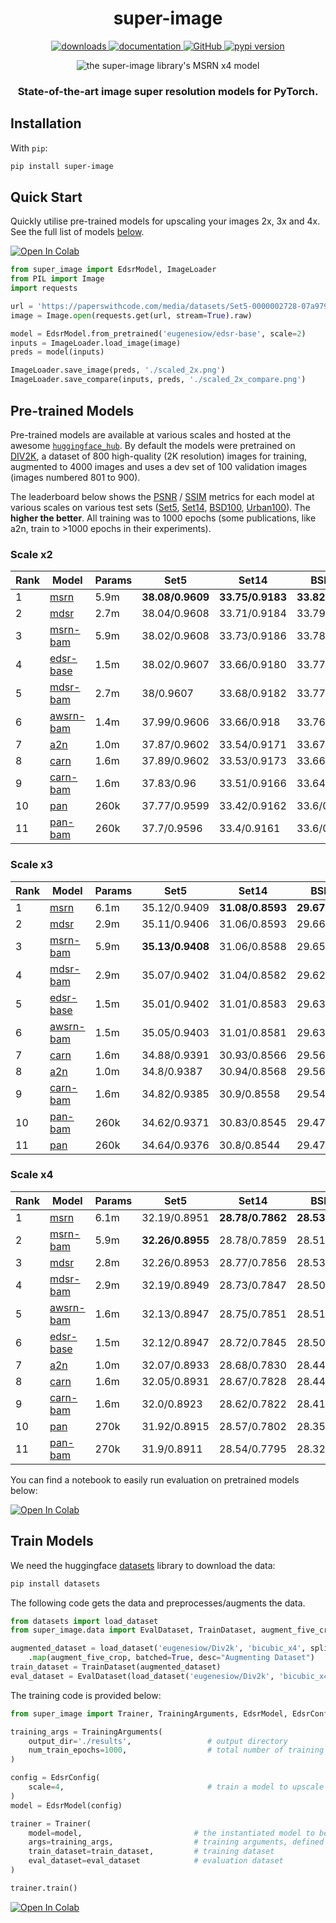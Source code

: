 <h1 align="center">super-image</h1>

<p align="center">
    <a href="https://pypi.org/project/super-image/">
        <img alt="downloads" src="https://img.shields.io/pypi/dm/super-image">
    </a>
    <a href="https://eugenesiow.github.io/super-image/">
        <img alt="documentation" src="https://img.shields.io/badge/docs-mkdocs-blue.svg?style=flat">
    </a>
    <a href="https://github.com/eugenesiow/super-image/blob/main/LICENSE">
		<img alt="GitHub" src="https://img.shields.io/github/license/eugenesiow/super-image.svg?color=blue">
	</a>
    <a href="https://pypi.org/project/super-image/">
        <img alt="pypi version" src="https://img.shields.io/pypi/v/super-image.svg">
    </a>
</p>

<p align="center">
    <img align="center" alt="the super-image library's MSRN x4 model" src="https://github.com/eugenesiow/super-image/raw/main/docs/banner.png">
</p>

<h3 align="center">
    <p>State-of-the-art image super resolution models for PyTorch.</p>
</h3>

## Installation

With `pip`:
```bash
pip install super-image
```

## Quick Start

Quickly utilise pre-trained models for upscaling your images 2x, 3x and 4x. See the full list of models [below](#pre-trained-models).

[![Open In Colab](https://colab.research.google.com/assets/colab-badge.svg)](https://colab.research.google.com/github/eugenesiow/super-image-notebooks/blob/master/notebooks/Upscale_Images_with_Pretrained_super_image_Models.ipynb "Open in Colab")

```python
from super_image import EdsrModel, ImageLoader
from PIL import Image
import requests

url = 'https://paperswithcode.com/media/datasets/Set5-0000002728-07a9793f_zA3bDjj.jpg'
image = Image.open(requests.get(url, stream=True).raw)

model = EdsrModel.from_pretrained('eugenesiow/edsr-base', scale=2)
inputs = ImageLoader.load_image(image)
preds = model(inputs)

ImageLoader.save_image(preds, './scaled_2x.png')
ImageLoader.save_compare(inputs, preds, './scaled_2x_compare.png')
```

## Pre-trained Models
Pre-trained models are available at various scales and hosted at the awesome [`huggingface_hub`](https://huggingface.co/models?filter=super-image). By default the models were pretrained on [DIV2K](https://huggingface.co/datasets/eugenesiow/Div2k), a dataset of 800 high-quality (2K resolution) images for training, augmented to 4000 images and uses a dev set of 100 validation images (images numbered 801 to 900). 

The leaderboard below shows the 
[PSNR](https://en.wikipedia.org/wiki/Peak_signal-to-noise_ratio#Quality_estimation_with_PSNR) / [SSIM](https://en.wikipedia.org/wiki/Structural_similarity#Algorithm) 
metrics for each model at various scales on various test sets ([Set5](https://huggingface.co/datasets/eugenesiow/Set5), 
[Set14](https://huggingface.co/datasets/eugenesiow/Set14), 
[BSD100](https://huggingface.co/datasets/eugenesiow/BSD100), 
[Urban100](https://huggingface.co/datasets/eugenesiow/Urban100)). The **higher the better**. 
All training was to 1000 epochs (some publications, like a2n, train to >1000 epochs in their experiments). 

### Scale x2

|Rank   |Model  	                                                |Params         |Set5  	            |Set14  	        |BSD100  	        |Urban100  	        |
|---    |---	                                                    |---            |---                |---	            |---	            |---	            |
|1      |[msrn](https://huggingface.co/eugenesiow/msrn)  	        |5.9m           |**38.08/0.9609**   |**33.75/0.9183**  	|**33.82/0.9258**   |**32.14/0.9287**   |
|2      |[mdsr](https://huggingface.co/eugenesiow/mdsr)             |2.7m           |38.04/0.9608       |33.71/0.9184       |33.79/0.9256       |32.14/0.9283       |
|3      |[msrn-bam](https://huggingface.co/eugenesiow/msrn-bam)  	|5.9m           |38.02/0.9608       |33.73/0.9186  	    |33.78/0.9253       |32.08/0.9276       |
|4      |[edsr-base](https://huggingface.co/eugenesiow/edsr-base)  	|1.5m           |38.02/0.9607       |33.66/0.9180       |33.77/0.9254       |32.04/0.9276       |
|5      |[mdsr-bam](https://huggingface.co/eugenesiow/mdsr-bam)     |2.7m           |38/0.9607          |33.68/0.9182       |33.77/0.9253       |32.04/0.9272       |
|6      |[awsrn-bam](https://huggingface.co/eugenesiow/awsrn-bam)   |1.4m           |37.99/0.9606       |33.66/0.918        |33.76/0.9253       |31.95/0.9265       |
|7      |[a2n](https://huggingface.co/eugenesiow/a2n)   	        |1.0m           |37.87/0.9602       |33.54/0.9171       |33.67/0.9244       |31.71/0.9240       |
|8      |[carn](https://huggingface.co/eugenesiow/carn)             |1.6m           |37.89/0.9602       |33.53/0.9173       |33.66/0.9242       |31.62/0.9229       |
|9      |[carn-bam](https://huggingface.co/eugenesiow/carn-bam)     |1.6m           |37.83/0.96         |33.51/0.9166       |33.64/0.924        |31.53/0.922        |
|10     |[pan](https://huggingface.co/eugenesiow/pan)               |260k           |37.77/0.9599       |33.42/0.9162       |33.6/0.9235        |31.31/0.9197       |
|11     |[pan-bam](https://huggingface.co/eugenesiow/pan-bam)       |260k           |37.7/0.9596        |33.4/0.9161        |33.6/0.9234        |31.35/0.92         |

### Scale x3

|Rank   |Model  	                                                |Params         |Set5  	            |Set14  	        |BSD100  	        |Urban100  	        |
|---    |---	                                                    |---            |---                |---	            |---	            |---	            |
|1      |[msrn](https://huggingface.co/eugenesiow/msrn)             |6.1m           |35.12/0.9409       |**31.08/0.8593**   |**29.67/0.8198**   |**29.31/0.8743**   |
|2      |[mdsr](https://huggingface.co/eugenesiow/mdsr)  	        |2.9m           |35.11/0.9406       |31.06/0.8593  	    |29.66/0.8196       |29.29/0.8738       |
|3      |[msrn-bam](https://huggingface.co/eugenesiow/msrn-bam)  	|5.9m           |**35.13/0.9408**   |31.06/0.8588  	    |29.65/0.8196       |29.26/0.8736       |
|4      |[mdsr-bam](https://huggingface.co/eugenesiow/mdsr-bam)  	|2.9m           |35.07/0.9402       |31.04/0.8582       |29.62/0.8188       |29.16/0.8717       |
|5      |[edsr-base](https://huggingface.co/eugenesiow/edsr-base)  	|1.5m           |35.01/0.9402       |31.01/0.8583       |29.63/0.8190       |29.19/0.8722       |
|6      |[awsrn-bam](https://huggingface.co/eugenesiow/awsrn-bam)   |1.5m           |35.05/0.9403       |31.01/0.8581       |29.63/0.8188       |29.14/0.871        |
|7      |[carn](https://huggingface.co/eugenesiow/carn)             |1.6m           |34.88/0.9391       |30.93/0.8566       |29.56/0.8173       |28.95/0.867        |
|8      |[a2n](https://huggingface.co/eugenesiow/a2n)   	        |1.0m           |34.8/0.9387        |30.94/0.8568       |29.56/0.8173       |28.95/0.8671       |
|9      |[carn-bam](https://huggingface.co/eugenesiow/carn-bam)     |1.6m           |34.82/0.9385       |30.9/0.8558        |29.54/0.8166       |28.84/0.8648       |
|10     |[pan-bam](https://huggingface.co/eugenesiow/pan-bam)       |260k           |34.62/0.9371       |30.83/0.8545       |29.47/0.8153       |28.64/0.861        |
|11     |[pan](https://huggingface.co/eugenesiow/pan)               |260k           |34.64/0.9376       |30.8/0.8544        |29.47/0.815        |28.61/0.8603       |

### Scale x4

|Rank   |Model  	                                                |Params         |Set5  	            |Set14  	        |BSD100  	        |Urban100  	        |
|---    |---	                                                    |---            |---                |---	            |---	            |---	            |
|1      |[msrn](https://huggingface.co/eugenesiow/msrn)             |6.1m           |32.19/0.8951       |**28.78/0.7862**   |**28.53/0.7657**   |**26.12/0.7866**   |
|2      |[msrn-bam](https://huggingface.co/eugenesiow/msrn-bam)  	|5.9m           |**32.26/0.8955**   |28.78/0.7859       |28.51/0.7651       |26.10/0.7857       |
|3      |[mdsr](https://huggingface.co/eugenesiow/mdsr)             |2.8m           |32.26/0.8953       |28.77/0.7856       |28.53/0.7653       |26.07/0.7851       |
|4      |[mdsr-bam](https://huggingface.co/eugenesiow/mdsr-bam)     |2.9m           |32.19/0.8949       |28.73/0.7847       |28.50/0.7645       |26.02/0.7834       |
|5      |[awsrn-bam](https://huggingface.co/eugenesiow/awsrn-bam)   |1.6m           |32.13/0.8947       |28.75/0.7851       |28.51/0.7647       |26.03/0.7838       |
|6      |[edsr-base](https://huggingface.co/eugenesiow/edsr-base)  	|1.5m           |32.12/0.8947       |28.72/0.7845       |28.50/0.7644       |26.02/0.7832       |
|7      |[a2n](https://huggingface.co/eugenesiow/a2n)               |1.0m           |32.07/0.8933       |28.68/0.7830       |28.44/0.7624       |25.89/0.7787       |
|8      |[carn](https://huggingface.co/eugenesiow/carn)             |1.6m           |32.05/0.8931       |28.67/0.7828       |28.44/0.7625       |25.85/0.7768       |
|9      |[carn-bam](https://huggingface.co/eugenesiow/carn-bam)     |1.6m           |32.0/0.8923        |28.62/0.7822       |28.41/0.7614       |25.77/0.7741       |
|10     |[pan](https://huggingface.co/eugenesiow/pan)               |270k           |31.92/0.8915       |28.57/0.7802       |28.35/0.7595       |25.63/0.7692       |
|11     |[pan-bam](https://huggingface.co/eugenesiow/pan-bam)       |270k           |31.9/0.8911        |28.54/0.7795       |28.32/0.7591       |25.6/0.7691        |

You can find a notebook to easily run evaluation on pretrained models below:

[![Open In Colab](https://colab.research.google.com/assets/colab-badge.svg)](https://colab.research.google.com/github/eugenesiow/super-image-notebooks/blob/master/notebooks/Evaluate_Pretrained_super_image_Models.ipynb "Open in Colab")

## Train Models

We need the huggingface [datasets](https://huggingface.co/datasets?filter=task_ids:other-other-image-super-resolution) library to download the data:
```bash
pip install datasets
```
The following code gets the data and preprocesses/augments the data.

```python
from datasets import load_dataset
from super_image.data import EvalDataset, TrainDataset, augment_five_crop

augmented_dataset = load_dataset('eugenesiow/Div2k', 'bicubic_x4', split='train')\
    .map(augment_five_crop, batched=True, desc="Augmenting Dataset")                                # download and augment the data with the five_crop method
train_dataset = TrainDataset(augmented_dataset)                                                     # prepare the train dataset for loading PyTorch DataLoader
eval_dataset = EvalDataset(load_dataset('eugenesiow/Div2k', 'bicubic_x4', split='validation'))      # prepare the eval dataset for the PyTorch DataLoader
```

The training code is provided below:
```python
from super_image import Trainer, TrainingArguments, EdsrModel, EdsrConfig

training_args = TrainingArguments(
    output_dir='./results',                 # output directory
    num_train_epochs=1000,                  # total number of training epochs
)

config = EdsrConfig(
    scale=4,                                # train a model to upscale 4x
)
model = EdsrModel(config)

trainer = Trainer(
    model=model,                         # the instantiated model to be trained
    args=training_args,                  # training arguments, defined above
    train_dataset=train_dataset,         # training dataset
    eval_dataset=eval_dataset            # evaluation dataset
)

trainer.train()
```

[![Open In Colab](https://colab.research.google.com/assets/colab-badge.svg)](https://colab.research.google.com/github/eugenesiow/super-image-notebooks/blob/master/notebooks/Train_super_image_Models.ipynb "Open in Colab")